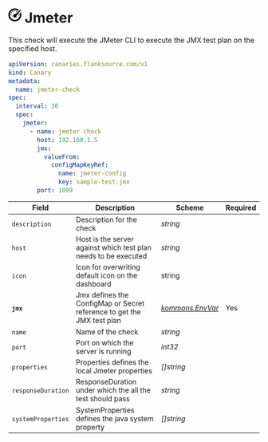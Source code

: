 # <img src='https://raw.githubusercontent.com/flanksource/flanksource-ui/main/src/icons/jmeter.svg' style='height: 32px'/> Jmeter

This check will execute the JMeter CLI to execute the JMX test plan on the specified host.

```yaml
apiVersion: canaries.flanksource.com/v1
kind: Canary
metadata:
  name: jmeter-check
spec:
  interval: 30
  spec:
    jmeter:
      - name: jmeter check
        host: 192.168.1.5
        jmx:
          valueFrom:
            configMapKeyRef:
              name: jmeter-config
              key: sample-test.jmx
        port: 1099
```

| Field | Description | Scheme | Required |
| ----- | ----------- | ------ | -------- |
| `description` | Description for the check | *string* |  |
| `host` | Host is the server against which test plan needs to be executed | *string* |  |
| `icon` | Icon for overwriting default icon on the dashboard | string |  |
| **`jmx`** | Jmx defines the ConfigMap or Secret reference to get the JMX test plan | [*kommons.EnvVar*](https://pkg.go.dev/github.com/flanksource/kommons#EnvVar) | Yes |
| `name` | Name of the check | *string* |  |
| `port` | Port on which the server is running | *int32* |  |
| `properties` | Properties defines the local Jmeter properties | *\[\]string* |  |
| `responseDuration` | ResponseDuration under which the all the test should pass | *string* |  |
| `systemProperties` | SystemProperties defines the java system property | *\[\]string* |  |
